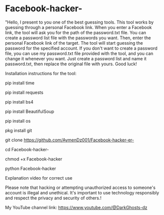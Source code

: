 # Facebook-hacker-

"Hello, I present to you one of the best guessing tools. This tool works by guessing through a personal Facebook link. When you enter a Facebook link, the tool will ask you for the path of the password.txt file. You can create a password list file with the passwords you want. Then, enter the personal Facebook link of the target. The tool will start guessing the password for the specified account. If you don't want to create a password file, you can use my password.txt file provided with the tool, and you can change it whenever you want. Just create a password list and name it password.txt, then replace the original file with yours. Good luck!

Installation instructions for the tool: 

pip install time

pip install requests

pip install bs4 

pip install BeautifulSoup

pip install os

pkg install git 

git clone https://github.com/AymenDz001/Facebook-hacker-er-

cd Facebook-hacker-

chmod +x Facebook-hacker

python Facebook-hacker

Explanation video for correct use 
 
Please note that hacking or attempting unauthorized access to someone's account is illegal and unethical. It's important to use technology responsibly and respect the privacy and security of others.! 


My YouTube channel link:
https://www.youtube.com/@DarkGhosts-dz
